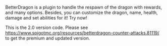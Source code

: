 BetterDragon is a plugin to handle the respawn of the dragon with rewards, and many options. Besides, you can customize the dragon, name, health, damage and set abilities for it! Try now!

This is the 2.0 version code. Please see https://www.spigotmc.org/resources/betterdragon-counter-attacks.81119/ to get the premium and updated version.
